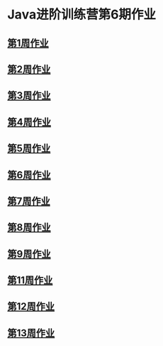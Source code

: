 # Java进阶训练营第6期作业

## [第1周作业](01jvm)
## [第2周作业](02nio)
## [第3周作业](03netty)
## [第4周作业](04thread)
## [第5周作业](05spring)
## [第6周作业](06db)
## [第7周作业](07mysql)
## [第8周作业](08transcation)
## [第9周作业](09rpc)
## [第11周作业](11cache)
## [第12周作业](12mq)
## [第13周作业](13mq2)